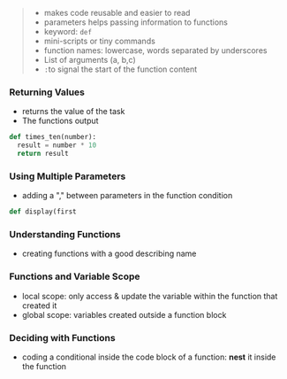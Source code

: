 > - makes code reusable and easier to read
> - parameters helps passing information to functions
> - keyword: `def`
> - mini-scripts or tiny commands
> - function names: lowercase, words separated by underscores
> - List of arguments (a, b,c)
> - `:`to signal the start of the function content
### Returning Values
- returns the value of the task
- The functions output
```python
def times_ten(number):
  result = number * 10
  return result
```
### Using Multiple Parameters
- adding a "," between parameters in the function condition
```python
def display(first
```
### Understanding Functions
- creating functions with a good describing name

### Functions and Variable Scope
- local scope: only access & update the variable within the function that created it
- global scope: variables created outside a function block

### Deciding with Functions
- coding a conditional inside the code block of a function: **nest** it inside the function